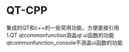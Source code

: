 # QT-CPP
集成的QT和c++的一些常用功能，方便直接引用<br>
1.QT
qtcommonfunction涵盖qt ui函数的功能<br>
qtcommonfunction_console不涵盖ui函数的功能<br>

